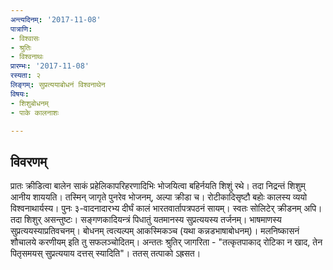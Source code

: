 ```yaml
---
अन्त्यदिनम्: '2017-11-08'
पात्राणि:
- विश्वासः
- श्रुतिः
- विश्वनाथः
प्रारम्भः: '2017-11-08'
रस्यता: २
लिङ्गम्: सुप्रत्ययाबोधनं विश्वनाथेन
विषयः:
- शिशुबोधनम्
- पाके कालनाशः

---
```


## विवरणम्
प्रातः क्रीडित्वा बालेन साकं प्रहेलिकापरिहरणादिभिः‌ भोजयित्वा बहिर्नयति शिशुं रथे। तदा निद्रन्तं‌ शिशुम् आनीय शाययति। तस्मिन् जागृते पुनरेव भोजनम्, अल्पा क्रीडा च। रोटीकादिसृष्टौ बहोः कालस्य व्ययो विश्वनाथार्यस्य। पुनः ३-वादनादारभ्य दीर्घं कालं भारतवार्तापत्रपठनं सायम्। स्वतः सोलिटेर् क्रीडनम् अपि। तदा शिशुर् असन्तुष्टः। सङ्गणकादियन्त्रं पिधातुं यतमानस्य सुप्रत्ययस्य तर्जनम्। भाषमाणस्य सुप्रत्ययस्याप्रतिवचनम्। बोधनम् त्वत्यल्पम् आकस्मिकञ्च (यथा कन्नडभाषाबोधनम्)। मलनिष्कासनं‌ शौचालये करणीयम् इति तु सफलञ्चोदितम्। अन्ततः‌ श्रुतिर् जागरिता - "तत्कृतपाकाद् रोटिका न खाद, तेन पितृसमयस् सुप्रत्ययाय दत्तस् स्यादिति"। ततस् तत्पाको ऽह्रसत।

